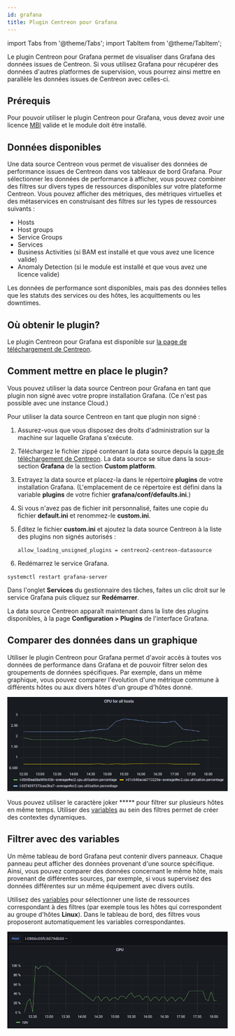 ```yaml
---
id: grafana
title: Plugin Centreon pour Grafana
---
```

import Tabs from '@theme/Tabs';
import TabItem from '@theme/TabItem';

Le plugin Centreon pour Grafana permet de visualiser dans Grafana des données issues de Centreon. Si vous utilisez Grafana pour récupérer des données d'autres platformes de supervision, vous pourrez ainsi mettre en parallèle les données issues de Centreon avec celles-ci.

## Prérequis

Pour pouvoir utiliser le plugin Centreon pour Grafana, vous devez avoir une licence [MBI](../reporting/introduction.md) valide et le module doit être installé.

## Données disponibles

Une data source Centreon vous permet de visualiser des données de performance issues de Centreon dans vos tableaux de bord Grafana.
Pour sélectionner les données de performance à afficher, vous pouvez combiner des filtres sur divers types de ressources disponibles sur votre plateforme Centreon. Vous pouvez afficher des métriques, des métriques virtuelles et des métaservices en construisant des filtres sur les types de ressources suivants :

- Hosts
- Host groups
- Service Groups
- Services
- Business Activities (si BAM est installé et que vous avez une licence valide)
- Anomaly Detection (si le module est installé et que vous avez une licence valide)

Les données de performance sont disponibles, mais pas des données telles que les statuts des services ou des hôtes, les acquittements ou les downtimes.

## Où obtenir le plugin?

Le plugin Centreon pour Grafana est disponible sur [la page de téléchargement de Centreon](https://download.centreon.com/).

## Comment mettre en place le plugin?

Vous pouvez utiliser la data source Centreon pour Grafana en tant que plugin non signé avec votre propre installation Grafana. (Ce n'est pas possible avec une instance Cloud.)

Pour utiliser la data source Centreon en tant que plugin non signé :

1. Assurez-vous que vous disposez des droits d'administration sur la machine sur laquelle Grafana s'exécute.

2. Téléchargez le fichier zippé contenant la data source depuis la [page de téléchargement de Centreon](https://download.centreon.com/). La data source se situe dans la sous-section **Grafana** de la section **Custom platform**.

3. Extrayez la data source et placez-la dans le répertoire **plugins** de votre installation Grafana. (L'emplacement de ce répertoire est défini dans la variable **plugins** de votre fichier **grafana/conf/defaults.ini**.)

4. Si vous n'avez pas de fichier init personnalisé, faites une copie du fichier **default.ini** et renommez-le **custom.ini**.

5. Éditez le fichier **custom.ini** et ajoutez la data source Centreon à la liste des plugins non signés autorisés :

   ```text
   allow_loading_unsigned_plugins = centreon2-centreon-datasource
   ```

6. Redémarrez le service Grafana.

<Tabs groupId="sync">
<TabItem value="Linux" label="Linux">

```shell
systemctl restart grafana-server
```

</TabItem>
<TabItem value="Windows" label="Windows">

Dans l'onglet **Services** du gestionnaire des tâches, faites un clic droit sur le service Grafana puis cliquez sur **Redémarrer**.

</TabItem>
</Tabs>

La data source Centreon apparaît maintenant dans la liste des plugins disponibles, à la page **Configuration > Plugins** de l'interface Grafana.

## Comparer des données dans un graphique

Utiliser le plugin Centreon pour Grafana permet d'avoir accès à toutes vos données de performance dans Grafana et de pouvoir filtrer selon des groupements de données spécifiques. Par exemple, dans un même graphique, vous pouvez comparer l'évolution d'une métrique commune à différents hôtes ou aux divers hôtes d'un groupe d'hôtes donné.

![image](../assets/metrology/grafana_compare.png)

Vous pouvez utiliser le caractère joker ***** pour filtrer sur plusieurs hôtes en même temps. Utiliser des [variables](https://grafana.com/docs/grafana/latest/variables/) au sein des filtres permet de créer des contextes dynamiques.

## Filtrer avec des variables

Un même tableau de bord Grafana peut contenir divers panneaux. Chaque panneau peut afficher des données provenant d'une source spécifique. Ainsi, vous pouvez comparer des données concernant le même hôte, mais provenant de différentes sources, par exemple, si vous supervisez des données différentes sur un même équipement avec divers outils.

Utilisez des [variables](https://grafana.com/docs/grafana/latest/variables/) pour sélectionner une liste de ressources correspondant à des filtres (par exemple tous les hôtes qui correspondent au groupe d'hôtes **Linux**). Dans le tableau de bord, des filtres vous proposeront automatiquement les variables correspondantes.

![image](../assets/metrology/grafana_variables.png)
